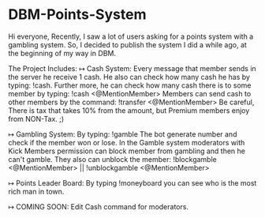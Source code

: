 # DBM-Points-System
Hi everyone, Recently, I saw a lot of users asking for a points system with a gambling system. So, I decided to publish the system I did a while ago, at the beginning of my way in DBM.  

The Project Includes: 
↦ Cash System: 
Every message that member sends in the server he receive 1 cash. 
He also can check how many cash he has by typing: !cash. 
Further more, he can check how many cash there is to some member by typing: !cash <@MentionMember> Members can send cash to other members by the command: !transfer <@MentionMember> Be careful, There is tax that takes 10% from the amount, but Premium members enjoy from NON-Tax. ;)

↦ Gambling System: 
By typing: !gamble The bot generate number and check if the member won or lose. In the Gamble system moderators with Kick Members permission can block member from gambling and then he can't gamble. They also can unblock the member: !blockgamble <@MentionMember> || !unblockgamble <@MentionMember>  

↦ Points Leader Board: 
By typing !moneyboard you can see who is the most rich man in town.  

↦ COMING SOON: Edit Cash command for moderators.
